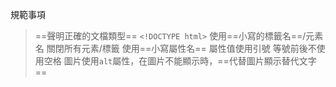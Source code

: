 規範事項
>==聲明正確的文檔類型== `<!DOCTYPE html>`
>使用==小寫的標籤名==/元素名
>關閉所有元素/標籤
>使用==小寫屬性名==
>屬性值使用引號
>等號前後不使用空格
>圖片使用`alt`屬性，在圖片不能顯示時，==代替圖片顯示替代文字==